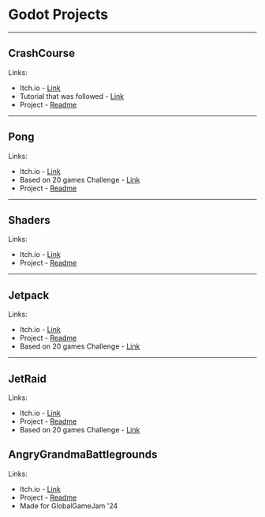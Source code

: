 # Godot Projects

------------
## **CrashCourse**
Links:
- Itch.io - [Link](https://laimonukas.itch.io/godot-crashcourse "Link")
- Tutorial that was followed - [Link](https://www.youtube.com/watch?v=S8lMTwSRoRg "Link")
- Project - [Readme](CrashCourse/)
------------
## **Pong**
Links:
- Itch.io - [Link](https://laimonukas.itch.io/pn "Link")
- Based on 20 games Challenge - [Link](https://20_games_challenge.gitlab.io/challenge/ "Link")
- Project - [Readme](Pong/)
------------
## **Shaders**
Links:
- Itch.io - [Link](https://laimonukas.itch.io/shaders "Link")
- Project - [Readme](Shaders/)
------------
## **Jetpack**
Links:
- Itch.io - [Link](https://laimonukas.itch.io/jetpack-game "Link")
- Project - [Readme](JetPack/)
- Based on 20 games Challenge - [Link](https://20_games_challenge.gitlab.io/challenge/ "Link")
------------
## **JetRaid**
Links:
- Itch.io - [Link](https://laimonukas.itch.io/JetRaid "Link")
- Project - [Readme](JetRaid/)
- Based on 20 games Challenge - [Link](https://20_games_challenge.gitlab.io/challenge/ "Link")

## **AngryGrandmaBattlegrounds**
Links:
- Itch.io - [Link](https://laimonukas.itch.io/angrygrandmabattlegrounds "Link")
- Project - [Readme](AGB/)
- Made for GlobalGameJam '24


